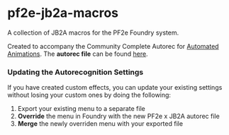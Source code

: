 # pf2e-jb2a-macros
A collection of JB2A macros for the PF2e Foundry system.

Created to accompany the Community Complete Autorec for [Automated Animations](https://github.com/otigon/automated-jb2a-animations).
The **autorec file** can be found [here](https://github.com/MrVauxs/pf2e-jb2a-macros/blob/main/autorec.json).

### Updating the Autorecognition Settings
If you have created custom effects, you can update your existing settings without losing your custom ones by doing the following:
1. Export your existing menu to a separate file
2. **Override** the menu in Foundry with the new PF2e x JB2A autorec file
3. **Merge** the newly overriden menu with your exported file
